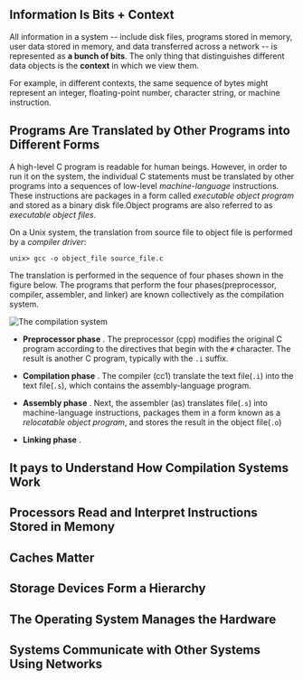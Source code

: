 ## Information Is Bits + Context

All information in a system -- include disk files, programs stored in memory, user data stored in memory, and data transferred across a network -- is represented as **a bunch of bits**. The only thing that distinguishes different data objects is the **context** in which we view them.

For example, in different contexts, the same sequence of bytes might represent an integer, floating-point number, character string, or machine instruction.

## Programs Are Translated by Other Programs into Different Forms

A high-level C program is readable for human beings. However, in order to run it on the system, the individual C statements must be translated by other programs into a sequences of low-level *machine-language* instructions. These instructions are packages in a form called *executable object program* and stored as a binary disk file.Object programs are also referred to as *executable object files*.

On a Unix system, the translation from source file to object file is performed by a *compiler driver*:

```unix> gcc -o object_file source_file.c```

The translation is performed in the sequence of four phases shown in the figure below. The programs that perform the four phases(preprocessor, compiler, assembler, and linker) are known collectively as the compilation system.

![The compilation system](images/the_compilation_system.png)

* **Preprocessor phase** . The preprocessor (cpp) modifies the original C program according to the directives that begin with the `#` character. The result is another C program, typically with the `.i` suffix.

* **Compilation phase** . The compiler (cc1) translate the text file(`.i`) into the text file(`.s`), which contains the assembly-language program.

* **Assembly phase** . Next, the assembler (as) translates file(`.s`) into machine-language instructions, packages them in a form known as a *relocatable object program*, and stores the result in the object file(`.o`)

* **Linking phase** .

## It pays to Understand How Compilation Systems Work

## Processors Read and Interpret Instructions Stored in Memony

## Caches Matter

## Storage Devices Form a Hierarchy

## The Operating System Manages the Hardware

## Systems Communicate with Other Systems Using Networks
